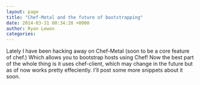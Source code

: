 ```yaml
---
layout: page
title: "Chef-Metal and the future of bootstrapping"
date: 2014-03-31 00:34:20 +0000
author: Ryan Lewon
categories: 
---
```


Lately I have been hacking away on Chef-Metal (soon to be a core feature of chef.) Which allows you to bootstrap hosts using Chef! Now the best part of the whole thing is it uses chef-client, which may change in the future but as of now works pretty effeciently. I'll post some more snippets about it soon.
